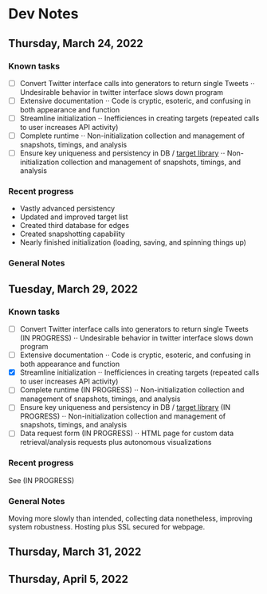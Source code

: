 #  **Dev Notes**
## Thursday, March 24, 2022

### Known tasks
- [ ] Convert Twitter interface calls into generators to return single Tweets
      ⋅⋅ Undesirable behavior in twitter interface slows down program
- [ ] Extensive documentation
      ⋅⋅ Code is cryptic, esoteric, and confusing in both appearance and function
- [ ] Streamline initialization
      ⋅⋅ Inefficiences in creating targets (repeated calls to user increases API activity)
- [ ] Complete runtime
      ⋅⋅ Non-initialization collection and management of snapshots, timings, and analysis
- [ ] Ensure key uniqueness and persistency in DB / [target library](targetlib.py)
      ⋅⋅ Non-initialization collection and management of snapshots, timings, and analysis
### Recent progress
- Vastly advanced persistency
- Updated and improved target list
- Created third database for edges
- Created snapshotting capability
- Nearly finished initialization (loading, saving, and spinning things up)

### General Notes

## Tuesday, March 29, 2022

### Known tasks
- [ ] Convert Twitter interface calls into generators to return single Tweets (IN PROGRESS)
      ⋅⋅ Undesirable behavior in twitter interface slows down program
- [ ] Extensive documentation
      ⋅⋅ Code is cryptic, esoteric, and confusing in both appearance and function
- [x] Streamline initialization
      ⋅⋅ Inefficiences in creating targets (repeated calls to user increases API activity)
- [ ] Complete runtime (IN PROGRESS)
      ⋅⋅ Non-initialization collection and management of snapshots, timings, and analysis 
- [ ] Ensure key uniqueness and persistency in DB / [target library](targetlib.py) (IN PROGRESS)
      ⋅⋅ Non-initialization collection and management of snapshots, timings, and analysis
- [ ] Data request form (IN PROGRESS)
      ⋅⋅ HTML page for custom data retrieval/analysis requests plus autonomous visualizations
### Recent progress
 See (IN PROGRESS)
### General Notes
Moving more slowly than intended, collecting data nonetheless, improving system robustness.
Hosting plus SSL secured for webpage.
## Thursday, March 31, 2022

## Thursday, April 5, 2022

